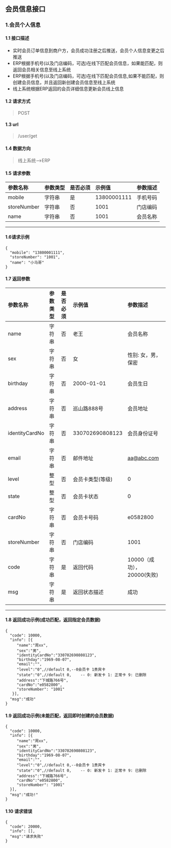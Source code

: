 ## 会员信息接口
### 1.会员个人信息
#### 1.1 接口描述
* 实时会员订单信息到商户方，会员成功注册之后推送，会员个人信息变更之后推送
* ERP根据手机号(以及门店编码，可选)在线下匹配会员信息，如果能匹配，则返回会员相关信息至线上系统
* ERP根据手机号(以及门店编码，可选)在线下匹配会员信息,如果不能匹配，则创建会员信息，并且返回新创建会员信息至线上系统
* 线上系统根据ERP返回的会员详细信息更新会员线上信息
#### 1.2 请求方式
> POST
#### 1.3 url
> /user/get
#### 1.4 数据方向
> 线上系统-->ERP
#### 1.5 请求参数
| 参数名称 | 参数类型 | 是否必须 | 示例值 | 参数描述  |
| :---         |     :---      |     :--- | :--- | :--- |
| mobile   | 字符串     | 是    | 13800001111    | 手机号码 |
| storeNumber   | 字符串     | 否    | 1001    | 门店编码 |
| name   | 字符串     | 否    | 1001    | 会员名称 |
--------------------- 
#### 1.6请求示例
```
{
  "mobile": "13800001111",
  "storeNumber": "1001",
  "name": "小马哥"
}
```
#### 1.7 返回参数
| 参数名称 | 参数类型 | 是否必须 | 示例值 | 参数描述  |
| :---         |     :---      |     :--- | :--- | :--- |
| name   | 字符串     | 否    | 老王    | 会员名称 |
| sex   | 字符串     | 否    | 女    | 性别: 女，男，保密 |
| birthday   | 字符串     | 否    | 2000-01-01    | 会员生日 |
| address   | 字符串     | 否    | 巡山路888号    | 会员地址 |
| identityCardNo   | 字符串     | 否    | 330702690808123    | 会员身份证号 |
| email   | 字符串     | 否    | 邮件地址    | aa@abc.com |
| level   | 整型     | 否    | 会员卡类型(等级)    | 0 |
| state   | 整型     | 否    | 会员卡状态    | 0 |
| cardNo   | 字符串     | 否    | 会员卡号码    | e0582800 |
| storeNumber   | 字符串     | 否    | 门店编码    | 1001 |
| code   | 字符串     | 是    | 返回代码    | 10000（成功），20000(失败) |
| msg   | 字符串     | 是    | 返回状态描述    | 成功 |
--------------------- 
#### 1.8 返回成功示例(成功匹配，返回指定会员数据)
```
{
  "code": 10000,
  "info": [{
     "name":"周xx",
     "sex":"男",
     "identityCardNo":"330702690808123",
     "birthday":"1969-08-07",
     "email":"",
     "level":"0",//default 0,--0会员卡 1贵宾卡
     "state":"0",//default 0,    -- 0: 新发卡 1: 正常卡 9: 已删除
     "address":"下城路766号",
     "cardNo":"e0582800",
     "storeNumber": "1001"
   }],
  "msg":"成功"
}
```
#### 1.9 返回成功示例(未能匹配，返回即时创建的会员数据)
```
{
  "code": 10000,
  "info": [{
     "name":"周xx",
     "sex":"男",
     "identityCardNo":"330702690808123",
     "birthday":"1969-08-07",
     "email":"",
     "level":"0",//default 0,--0会员卡 1贵宾卡
     "state":"0",//default 0,    -- 0: 新发卡 1: 正常卡 9: 已删除
     "address":"下城路766号",
     "cardNo":"e0582800",
     "storeNumber": "1001"
  }],
  "msg":"成功!"
}
```
#### 1.10 请求错误
```
{
  "code": 20000,
  "info": [],
  "msg":"请求失败"
}
```
